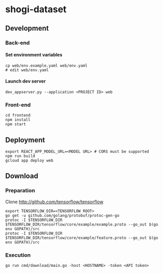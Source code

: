 
# shogi-dataset

## Development

### Back-end

#### Set environment variables

```
cp web/env.example.yaml web/env.yaml
# edit web/env.yaml
```

#### Launch dev server

```
dev_appserver.py --application <PROJECT ID> web
```

### Front-end

```
cd frontend
npm install
npm start
```


## Deployment

```
export REACT_APP_MODEL_URL=<MODEL URL> # CORS must be supported
npm run build
gcloud app deploy web
```


## Download

### Preparation

Clone http://github.com/tensorflow/tensorflow

```
export TENSORFLOW_DIR=<TENSORFLOW ROOT>
go get -u github.com/golang/protobuf/protoc-gen-go
protoc -I $TENSORFLOW_DIR $TENSORFLOW_DIR/tensorflow/core/example/example.proto --go_out $(go env GOPATH)/src
protoc -I $TENSORFLOW_DIR $TENSORFLOW_DIR/tensorflow/core/example/feature.proto --go_out $(go env GOPATH)/src
```

### Execution

```
go run cmd/download/main.go -host <HOSTNAME> -token <API token>
```
